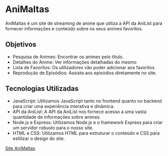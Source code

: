 # AniMaltas
<p>AniMaltas é um site de streaming de anime que utiliza a API da AniList para fornecer informações e conteúdo sobre os seus animes favoritos.</p>

## Objetivos
<ul>
<li>Pesquisa de Animes: Encontrar os animes pelo título.</li>
<li>Detalhes do Anime: Ver informações detalhadas do mesmo</li>
<li>Lista de Favoritos: Os utilizadores vão poder adicionar aos favoritos.</li>
<li>Reprodução de Episódios: Assista aos episódios diretamente no site.</li>
</ul>

## Tecnologias Utilizadas
<ul>
<li>JavaScript: Utilizamos JavaScript tanto no frontend quanto no backend para criar uma experiência interativa e dinâmica.</li>
<li>API da AniList: A API da AniList nos fornece acesso a uma vasta quantidade de informações sobre animes.</li>
<li>Node.js e Express: Utilizamos Node.js e o framework Express para criar um servidor robusto para o nosso site.</li>
<li>HTML e CSS: Utilizamos HTML para estruturar o conteúdo e CSS para estilizar o design do site.</li>
</ul>
<a href="https://pabgamer95.github.io/Projeto-Web/anime.html">Site AniMaltas</a>